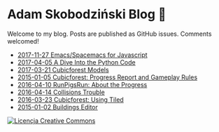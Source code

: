 # Adam Skobodziński Blog :orange_book:

Welcome to my blog. Posts are published as GitHub issues. Comments welcomed!

* [2017-11-27 Emacs/Spacemacs for Javascript](https://github.com/adamskopl/blog/issues/2)
* [2017-04-05 A Dive Into the Python Code](https://github.com/adamskopl/blog/issues/3)
* [2017-03-21 Cubicforest Models](https://github.com/adamskopl/blog/issues/6)
* [2015-01-05 Cubicforest: Progress Report and Gameplay Rules](https://github.com/adamskopl/blog/issues/7)
* [2016-04-10 RunPigsRun: About the Progress](https://github.com/adamskopl/blog/issues/8)
* [2016-04-14 Collisions Trouble](https://github.com/adamskopl/blog/issues/5)
* [2016-03-23 Cubicforest: Using Tiled](https://github.com/adamskopl/blog/issues/1)
* [2015-01-02 Buildings Editor](https://github.com/adamskopl/blog/issues/4)

<a class="footer-link" rel="license" href="http://creativecommons.org/licenses/by/4.0/"><img alt="Licencja Creative Commons" style="border-width:0" src="https://i.creativecommons.org/l/by/4.0/80x15.png"></a>
